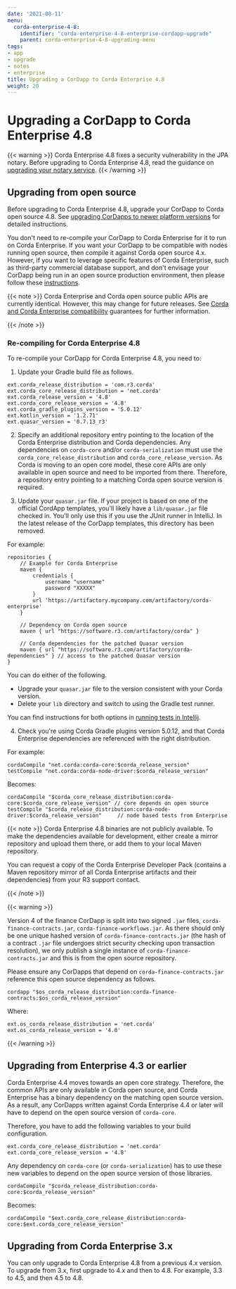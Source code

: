 ```yaml
---
date: '2021-08-11'
menu:
  corda-enterprise-4-8:
    identifier: "corda-enterprise-4-8-enterprise-cordapp-upgrade"
    parent: corda-enterprise-4-8-upgrading-menu
tags:
- app
- upgrade
- notes
- enterprise
title: Upgrading a CorDapp to Corda Enterprise 4.8
weight: 20
---
```


# Upgrading a CorDapp to Corda Enterprise 4.8

{{< warning >}}
Corda Enterprise 4.8 fixes a security vulnerability in the JPA notary. Before upgrading to Corda Enterprise 4.8, read the guidance on [upgrading your notary service](notary/upgrading-the-ha-notary-service.md).
{{< /warning >}}

## Upgrading from open source

Before upgrading to Corda Enterprise 4.8, upgrade your CorDapp to Corda open source 4.8. See [upgrading CorDapps to newer platform versions](app-upgrade-notes.md) for detailed instructions.

You don't need to re-compile your CorDapp to Corda Enterprise for it to run on Corda Enterprise. If you want your CorDapp to
be compatible with nodes running open source, then compile it against Corda open source 4.x.
However, if you want to leverage specific features of Corda Enterprise, such as third-party commercial database support, and don't envisage your CorDapp being run
in an open source production environment, then please follow these [instructions](#re-compiling-for-corda-enterprise-48).

{{< note >}}
Corda Enterprise and Corda open source public APIs are currently identical. However, this may change for future releases.
See [Corda and Corda Enterprise compatibility](version-compatibility.md) guarantees for further information.

{{< /note >}}


### Re-compiling for Corda Enterprise 4.8

To re-compile your CorDapp for Corda Enterprise 4.8, you need to:

1. Update your Gradle build file as follows.

```shell
ext.corda_release_distribution = 'com.r3.corda'
ext.corda_core_release_distribution = 'net.corda'
ext.corda_release_version = '4.8'
ext.corda_core_release_version = '4.8'
ext.corda_gradle_plugins_version = '5.0.12'
ext.kotlin_version = '1.2.71'
ext.quasar_version = '0.7.13_r3'
```

2. Specify an additional repository entry pointing to the location of the Corda Enterprise distribution and Corda dependencies. Any
dependencies on `corda-core` and/or `corda-serialization` must use the `corda_core_release_distribution` and
`corda_core_release_version`. As Corda is moving to an open core model, these core APIs are only available in open source and need to
be imported from there. Therefore, a repository entry pointing to a matching Corda open source version is required.

3. Update your `quasar.jar` file. If your project is based on one of the official CordApp templates, you'll likely have a `lib/quasar.jar` file checked in. You'll only use this if you use the JUnit runner in IntelliJ. In the latest release of the CorDapp templates, this directory has
been removed.

For example:

```shell
repositories {
    // Example for Corda Enterprise
    maven {
        credentials {
            username "username"
            password "XXXXX"
        }
        url 'https://artifactory.mycompany.com/artifactory/corda-enterprise'
    }

    // Dependency on Corda open source
    maven { url "https://software.r3.com/artifactory/corda" }

    // Corda dependencies for the patched Quasar version
    maven { url "https://software.r3.com/artifactory/corda-dependencies" } // access to the patched Quasar version
}
```

You can do either of the following.

* Upgrade your `quasar.jar` file to the version consistent with your Corda version.
* Delete your `lib` directory and switch to using the Gradle test runner.

You can find instructions for both options in [running tests in Intellij](testing.md#running-tests-in-intellij).

4. Check you're using Corda Gradle plugins version 5.0.12, and that Corda Enterprise dependencies are referenced with the right distribution.

For example:

```shell
cordaCompile "net.corda:corda-core:$corda_release_version"
testCompile "net.corda:corda-node-driver:$corda_release_version"
```

Becomes:

```shell
cordaCompile "$corda_core_release_distribution:corda-core:$corda_core_release_version" // core depends on open source
testCompile "$corda_release_distribution:corda-node-driver:$corda_release_version"     // node based tests from Enterprise
```

{{< note >}}
Corda Enterprise 4.8 binaries are not publicly available. To make the dependencies available for development, either
create a mirror repository and upload them there, or add them to your local Maven repository.

You can request a copy of the Corda Enterprise Developer Pack (contains a Maven repository mirror
of all Corda Enterprise artifacts and their dependencies) from your R3 support contact.

{{< /note >}}

{{< warning >}}

Version 4 of the finance CorDapp is split into two signed `.jar` files, `corda-finance-contracts.jar`, `corda-finance-workflows.jar`.
As there should only be one unique hashed version of `corda-finance-contracts.jar` (the hash of a contract `.jar` file undergoes strict
security checking upon transaction resolution), we only publish a single instance of `corda-finance-contracts.jar` and this is from the open source repository.

Please ensure any CorDapps that depend on `corda-finance-contracts.jar` reference this open source dependency as follows.

```shell
cordapp "$os_corda_release_distribution:corda-finance-contracts:$os_corda_release_version"
```

Where:

```shell
ext.os_corda_release_distribution = 'net.corda'
ext.os_corda_release_version = '4.0'
```

{{< /warning >}}



## Upgrading from Enterprise 4.3 or earlier

Corda Enterprise 4.4 moves towards an open core strategy. Therefore, the common APIs are only available in Corda
open source, and Corda Enterprise has a binary dependency on the matching open source version. As a result, any CorDapps written against
Corda Enterprise 4.4 or later will have to depend on the open source version of `corda-core`.

Therefore, you have to add the following variables to your build configuration.

```shell
ext.corda_core_release_distribution = 'net.corda'
ext.corda_core_release_version = '4.8'
```

Any dependency on `corda-core` (or `corda-serialization`) has to use these new variables to depend on the open source version of those
libraries.

```shell
cordaCompile "$corda_release_distribution:corda-core:$corda_release_version"
```

Becomes:

```shell
cordaCompile "$ext.corda_core_release_distribution:corda-core:$ext.corda_core_release_version"
```


## Upgrading from Corda Enterprise 3.x

You can only upgrade to Corda Enterprise 4.8 from a previous 4.x version. To upgrade from 3.x, first upgrade to 4.x and then to 4.8. For example, 3.3 to 4.5, and then 4.5 to 4.8.
